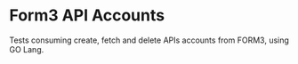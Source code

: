 # Form3 API Accounts
Tests consuming create, fetch and delete APIs accounts from FORM3, using GO Lang.
